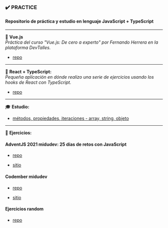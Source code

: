 ### ✔️ PRACTICE

#### Repositorio de práctica y estudio en lenguaje JavaScript + TypeScript
<hr/>


📌 **Vue.js** <br/>
*Práctica del curso "Vue.js: De cero a experto" por Fernando Herrera en la plataforma DevTalles.*
- [repo](https://github.com/LuciaMeyer/PracticeJS/tree/main/Vue)<br/>

<hr/>

📌 **React + TypeScript:** <br/>
*Pequeña aplicación en dónde realizo una serie de ejercicios usando los hooks de React con TypeScript.* 
- [repo](https://github.com/LuciaMeyer/PracticeJS/tree/main/React%20%2B%20TypeScript)<br/>

<hr/>

🎓 **Estudio:**

- [métodos, propiedades, iteraciones - array, string, objeto](https://github.com/LuciaMeyer/practice/tree/main/helpers)


<hr/>

📌 **Ejercicios:**

#### AdventJS 2021 midudev: 25 días de retos con JavaScript

- [repo](https://github.com/LuciaMeyer/practice/tree/main/adventJS_2021)

- [sitio](https://adventjs.dev/)

#### Codember midudev 

- [repo](https://github.com/LuciaMeyer/practice/tree/main/codember)

- [sitio](https://codember.dev/)

#### Ejercicios random

- [repo](https://github.com/LuciaMeyer/practice/tree/main/exercises_random)



